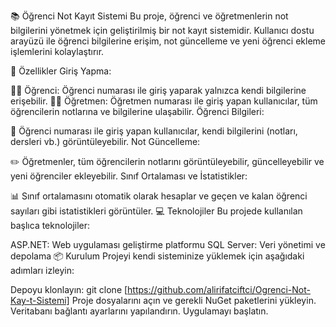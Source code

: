 📚 Öğrenci Not Kayıt Sistemi
Bu proje, öğrenci ve öğretmenlerin not bilgilerini yönetmek için geliştirilmiş bir not kayıt sistemidir. Kullanıcı dostu arayüzü ile öğrenci bilgilerine erişim, not güncelleme ve yeni öğrenci ekleme işlemlerini kolaylaştırır.

🚀 Özellikler
Giriş Yapma:

🧑‍🎓 Öğrenci: Öğrenci numarası ile giriş yaparak yalnızca kendi bilgilerine erişebilir.
👩‍🏫 Öğretmen: Öğretmen numarası ile giriş yapan kullanıcılar, tüm öğrencilerin notlarına ve bilgilerine ulaşabilir.
Öğrenci Bilgileri:

📖 Öğrenci numarası ile giriş yapan kullanıcılar, kendi bilgilerini (notları, dersleri vb.) görüntüleyebilir.
Not Güncelleme:

✏️ Öğretmenler, tüm öğrencilerin notlarını görüntüleyebilir, güncelleyebilir ve yeni öğrenciler ekleyebilir.
Sınıf Ortalaması ve İstatistikler:

📊 Sınıf ortalamasını otomatik olarak hesaplar ve geçen ve kalan öğrenci sayıları gibi istatistikleri görüntüler.
💻 Teknolojiler
Bu projede kullanılan başlıca teknolojiler:

ASP.NET: Web uygulaması geliştirme platformu
SQL Server: Veri yönetimi ve depolama
📦 Kurulum
Projeyi kendi sisteminize yüklemek için aşağıdaki adımları izleyin:

Depoyu klonlayın: git clone [https://github.com/alirifatciftci/Ogrenci-Not-Kay-t-Sistemi]
Proje dosyalarını açın ve gerekli NuGet paketlerini yükleyin.
Veritabanı bağlantı ayarlarını yapılandırın.
Uygulamayı başlatın.

